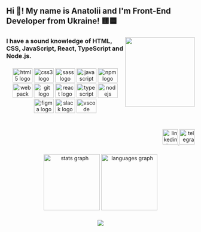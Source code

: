 <h2 align="left">Hi 👋! My name is Anatolii and I'm Front-End Developer from Ukraine! 🟨🟦</h2>

###

<img align="right" height="186" src="https://media.proglib.io/posts/2019/09/23/862c8794e054ab2407425c117e8a0bd5.jpg"  />

###

<h3 align="left">I have a sound knowledge of HTML, CSS, JavaScript, React, TypeScript and Node.js.</h3>

###

<div align="center">
  <img src="https://cdn.jsdelivr.net/gh/devicons/devicon/icons/html5/html5-original.svg" height="38" width="53" alt="html5 logo"  />
  <img src="https://cdn.jsdelivr.net/gh/devicons/devicon/icons/css3/css3-original.svg" height="38" width="53" alt="css3 logo"  />
  <img src="https://cdn.jsdelivr.net/gh/devicons/devicon/icons/sass/sass-original.svg" height="38" width="53" alt="sass logo"  />
  <img src="https://cdn.jsdelivr.net/gh/devicons/devicon/icons/javascript/javascript-original.svg" height="38" width="53" alt="javascript logo"  />
  <img src="https://cdn.jsdelivr.net/gh/devicons/devicon/icons/npm/npm-original-wordmark.svg" height="38" width="53" alt="npm logo"  />
  <img src="https://cdn.jsdelivr.net/gh/devicons/devicon/icons/webpack/webpack-original.svg" height="38" width="53" alt="webpack logo"  />
  <img src="https://cdn.jsdelivr.net/gh/devicons/devicon/icons/git/git-original.svg" height="38" width="53" alt="git logo"  />
  <img src="https://cdn.jsdelivr.net/gh/devicons/devicon/icons/react/react-original.svg" height="38" width="53" alt="react logo"  />
  <img src="https://cdn.jsdelivr.net/gh/devicons/devicon/icons/typescript/typescript-plain.svg" height="38" width="53" alt="typescript logo"  />
  <img src="https://cdn.jsdelivr.net/gh/devicons/devicon/icons/nodejs/nodejs-original.svg" height="38" width="53" alt="nodejs logo"  />
  <img src="https://cdn.jsdelivr.net/gh/devicons/devicon/icons/figma/figma-original.svg" height="38" width="53" alt="figma logo"  />
  <img src="https://cdn.jsdelivr.net/gh/devicons/devicon/icons/slack/slack-original.svg" height="38" width="53" alt="slack logo"  />
  <img src="https://cdn.jsdelivr.net/gh/devicons/devicon/icons/vscode/vscode-original.svg" height="38" width="53" alt="vscode logo"  />
</div>

###

<br clear="both">

<div align="right">
  <a href="https://www.linkedin.com/in/anatoliikobzar/" target="_blank">
    <img src="https://img.shields.io/static/v1?message=LinkedIn&logo=linkedin&label=&color=0077B5&logoColor=white&labelColor=&style=for-the-badge" height="41" alt="linkedin logo"  />
  </a>
  <a href="https://t.me/AnatoliiKobzar" target="_blank">
    <img src="https://img.shields.io/static/v1?message=Telegram&logo=telegram&label=&color=2CA5E0&logoColor=white&labelColor=&style=for-the-badge" height="41" alt="telegram logo"  />
  </a>
</div>

###

<div align="center">
  <img src="https://github-readme-stats.vercel.app/api?hide_title=false&hide_rank=false&show_icons=true&include_all_commits=true&count_private=true&disable_animations=false&theme=react&locale=en&hide_border=false&username=AnatoliiKobzar" height="150" alt="stats graph"  />
  <img src="https://github-readme-stats.vercel.app/api/top-langs?locale=en&hide_title=false&layout=compact&card_width=320&langs_count=6&theme=react&hide_border=false&username=AnatoliiKobzar" height="150" alt="languages graph"  />
</div>

###

<div align="center">
  <img src="https://visitor-badge.laobi.icu/badge?page_id=AnatoliiKobzar.AnatoliiKobzar"  />
</div>

###
